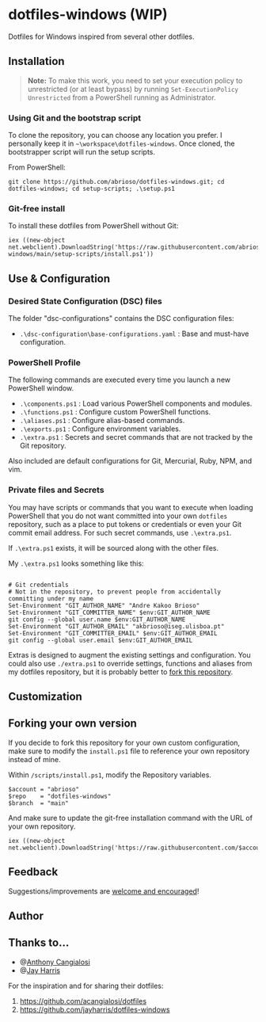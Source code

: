 # dotfiles-windows (WIP)
Dotfiles for Windows inspired from several other dotfiles.

## Installation

> **Note:** To make this work, you need to set your execution policy to unrestricted (or at least bypass) by running `Set-ExecutionPolicy Unrestricted` from a PowerShell running as Administrator.

### Using Git and the bootstrap script

To clone the repository, you can choose any location you prefer. I personally keep it in `~\workspace\dotfiles-windows`. Once cloned, the bootstrapper script will run the setup scripts.

From PowerShell:

```pwsh
git clone https://github.com/abrioso/dotfiles-windows.git; cd dotfiles-windows; cd setup-scripts; .\setup.ps1
```

### Git-free install

To install these dotfiles from PowerShell without Git:

```pwsh
iex ((new-object net.webclient).DownloadString('https://raw.githubusercontent.com/abrioso/dotfiles-windows/main/setup-scripts/install.ps1'))
```

## Use & Configuration

### Desired State Configuration (DSC) files

The folder "dsc-configurations" contains the DSC configuration files:

- `.\dsc-configuration\base-configurations.yaml` : Base and must-have configuration.

### PowerShell Profile

The following commands are executed every time you launch a new
PowerShell window.

 - `.\components.ps1` : Load various PowerShell components and modules.
 - `.\functions.ps1` : Configure custom PowerShell functions.
 - `.\aliases.ps1` : Configure alias-based commands.
 - `.\exports.ps1` : Configure environment variables.
 - `.\extra.ps1` : Secrets and secret commands that are not tracked by the Git repository.

Also included are default configurations for Git, Mercurial, Ruby, NPM, and vim.

### Private files and Secrets

You may have scripts or commands that you want to execute when loading PowerShell that you do not want committed into your own `dotfiles` repository, such as a place to put tokens or credentials or even your Git commit email address. For such secret commands, use `.\extra.ps1`.

If `.\extra.ps1` exists, it will be sourced along with the other files.

My `.\extra.ps1` looks something like this:

```posh

# Git credentials
# Not in the repository, to prevent people from accidentally committing under my name
Set-Environment "GIT_AUTHOR_NAME" "Andre Kakoo Brioso"
Set-Environment "GIT_COMMITTER_NAME" $env:GIT_AUTHOR_NAME
git config --global user.name $env:GIT_AUTHOR_NAME
Set-Environment "GIT_AUTHOR_EMAIL" "akbrioso@iseg.ulisboa.pt"
Set-Environment "GIT_COMMITTER_EMAIL" $env:GIT_AUTHOR_EMAIL
git config --global user.email $env:GIT_AUTHOR_EMAIL
```

Extras is designed to augment the existing settings and configuration. You could also use `./extra.ps1` to override settings, functions and aliases from my dotfiles repository, but it is probably better to [fork this repository](#forking-your-own-version).

## Customization

## Forking your own version

If you decide to fork this repository for your own custom configuration, make sure to modify the `install.ps1` file to reference your own repository instead of mine.

Within `/scripts/install.ps1`, modify the Repository variables.

```pwsh
$account = "abrioso"
$repo    = "dotfiles-windows"
$branch  = "main"
```

And make sure to update the git-free installation command with the URL of your own repository.

```pwsh
iex ((new-object net.webclient).DownloadString('https://raw.githubusercontent.com/$account/$repo/$branch/setup/install.ps1'))
```

## Feedback

Suggestions/improvements are
[welcome and encouraged](https://github.com/abrioso/dotfiles-windows/issues)!

## Author

## Thanks to…

- @[Anthony Cangialosi](https://github.com/acangialosi)
- @[Jay Harris](https://github.com/jayharris)

For the inspiration and for sharing their dotfiles:

1. <https://github.com/acangialosi/dotfiles>
2. <https://github.com/jayharris/dotfiles-windows>
